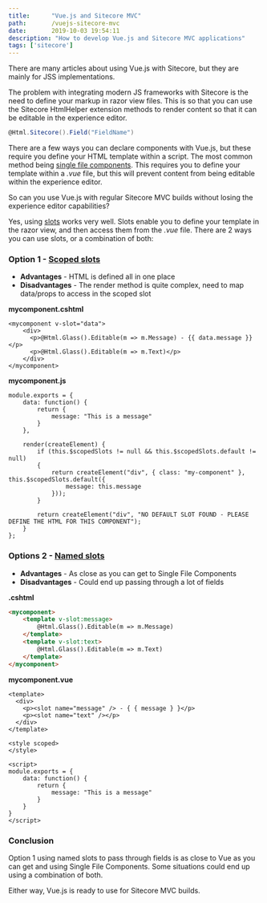 ```yaml
---
title:      "Vue.js and Sitecore MVC"
path:       /vuejs-sitecore-mvc
date:       2019-10-03 19:54:11
description: "How to develop Vue.js and Sitecore MVC applications"
tags: ['sitecore']
---
```


There are many articles about using Vue.js with Sitecore, but they are mainly for JSS implementations.

The problem with integrating modern JS frameworks with Sitecore is the need to define your markup in razor view files. This is so that you can use the Sitecore HtmlHelper extension methods to render content so that it can be editable in the experience editor.

```csharp
@Html.Sitecore().Field("FieldName")
```

There are a few ways you can declare components with Vue.js, but these require you define your HTML template within a script. The most common method being [single file components](https://vuejs.org/v2/guide/single-file-components.html). This requires you to define your template within a *.vue* file, but this will prevent content from being editable within the experience editor.

So can you use Vue.js with regular Sitecore MVC builds without losing the experience editor capabilities?

Yes, using [slots](https://vuejs.org/v2/guide/components-slots.html) works very well. Slots enable you to define your template in the razor view, and then access them from the *.vue* file. There are 2 ways you can use slots, or a combination of both:

### Option 1 - [Scoped slots](https://vuejs.org/v2/guide/components-slots.html#Scoped-Slots)

- **Advantages** - HTML is defined all in one place
- **Disadvantages** - The render method is quite complex, need to map data/props to access in the scoped slot

**mycomponent.cshtml**
```vue-html
<mycomponent v-slot="data">
    <div>
      <p>@Html.Glass().Editable(m => m.Message) - {{ data.message }}</p>
      <p>@Html.Glass().Editable(m => m.Text)</p>
    </div>
</mycomponent>
```

**mycomponent.js**
```vue
module.exports = {
    data: function() {
        return {
            message: "This is a message"
        }
    },  

    render(createElement) {
        if (this.$scopedSlots != null && this.$scopedSlots.default != null)
        {
            return createElement("div", { class: "my-component" }, this.$scopedSlots.default({
                message: this.message
            }));
        }

        return createElement("div", "NO DEFAULT SLOT FOUND - PLEASE DEFINE THE HTML FOR THIS COMPONENT");
    }
};
```

### Options 2 - [Named slots](https://vuejs.org/v2/guide/components-slots.html#Named-Slots)

- **Advantages** - As close as you can get to Single File Components
- **Disadvantages** - Could end up passing through a lot of fields

**.cshtml**
```html
<mycomponent>
    <template v-slot:message>
        @Html.Glass().Editable(m => m.Message)
    </template>
    <template v-slot:text>
        @Html.Glass().Editable(m => m.Text)
    </template>
</mycomponent>
```

**mycomponent.vue**
```vue
<template>
  <div>
    <p><slot name="message" /> - { { message } }</p>
    <p><slot name="text" /></p>
  </div>
</template>

<style scoped>
</style>

<script>
module.exports = {
    data: function() {
        return {
            message: "This is a message"
        }
    }
}
</script>
```

<h3>Conclusion</h3>

<p>Option 1 using named slots to pass through fields is as close to Vue as you can get and using Single File Components. Some situations could end up using a combination of both.</p>

<p>Either way, Vue.js is ready to use for Sitecore MVC builds.</p>